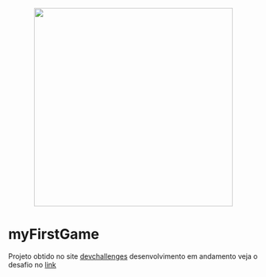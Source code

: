 <p align="center">
  <img src="https://user-images.githubusercontent.com/54549125/193929328-cda333cf-ed40-43ab-9bf8-48d15e75791c.png" width="400">
</p>

# myFirstGame

Projeto obtido no site [devchallenges](https://devchallenges.io) desenvolvimento em andamento veja o desafio no [link](https://devchallenges.io/challenges/TtUjDt19eIHxNQ4n5jps)
